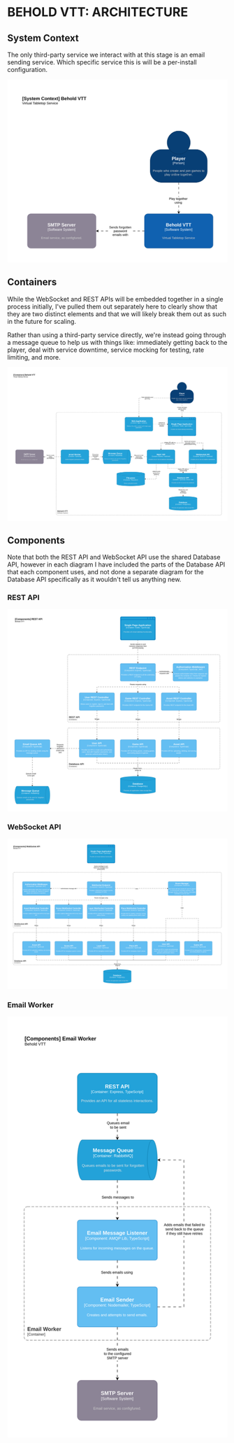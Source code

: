 BEHOLD VTT: ARCHITECTURE
========================

## System Context

The only third-party service we interact with at this stage is an email sending service.  Which
specific service this is will be a per-install configuration.

![C4 System Context Diagram](./images/c4-context.drawio.svg)

## Containers

While the WebSocket and REST APIs will be embedded together in a single process initially, I've
pulled them out separately here to clearly show that they are two distinct elements and that we will
likely break them out as such in the future for scaling.

Rather than using a third-party service directly, we're instead going through a message queue to
help us with things like: immediately getting back to the player, deal with service downtime,
service mocking for testing, rate limiting, and more.

![C4 Container Diagram](./images/c4-containers.drawio.svg)

## Components

Note that both the REST API and WebSocket API use the shared Database API, however in each diagram I
have included the parts of the Database API that each component uses, and not done a separate
diagram for the Database API specifically as it wouldn't tell us anything new.

### REST API

![REST API: C4 Components Diagram](./images/c4-components-rest.drawio.svg)

### WebSocket API

![WebSocket API: C4 Components Diagram](./images/c4-components-websocket.drawio.svg)

### Email Worker

![Email Worker: C4 Components Diagram](./images/c4-components-email-worker.drawio.svg)